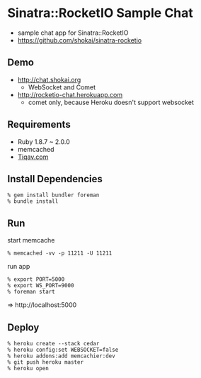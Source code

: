 Sinatra::RocketIO Sample Chat
==============================
- sample chat app for Sinatra::RocketIO
- https://github.com/shokai/sinatra-rocketio


Demo
----
- http://chat.shokai.org
  - WebSocket and Comet
- http://rocketio-chat.herokuapp.com
  - comet only, because Heroku doesn't support websocket


Requirements
------------
- Ruby 1.8.7 ~ 2.0.0
- memcached
- [Tiqav.com](http://tiqav.com)


Install Dependencies
--------------------

    % gem install bundler foreman
    % bundle install


Run
---

start memcache

    % memcached -vv -p 11211 -U 11211

run app

    % export PORT=5000
    % export WS_PORT=9000
    % foreman start

=> http://localhost:5000


Deploy
------

    % heroku create --stack cedar
    % heroku config:set WEBSOCKET=false
    % heroku addons:add memcachier:dev
    % git push heroku master
    % heroku open
